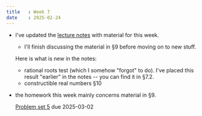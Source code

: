 ```yaml
---
title   : Week 7
date    : 2025-02-24
---
```


- I've updated the [lecture notes](/course-content/comm-rings-fields-and-galois-theory.pdf) with material for this week.

  - I'll finish discussing the material in §9 before moving on to new stuff.

  Here is what is new in the notes:
  
  - rational roots test (which I somehow "forgot" to do). I've
    placed this result "earlier" in the notes -- you can find it in §7.2.
  - constructible real numbers §10
 
- the homework this week mainly concerns material in §9.

  [Problem set 5](/course-assignments/PS5--field-extensions-and-degree.pdf) due
  2025-03-02 
  
